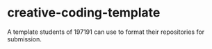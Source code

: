 # creative-coding-template
A template students of 197191 can use to format their repositories for submission.
